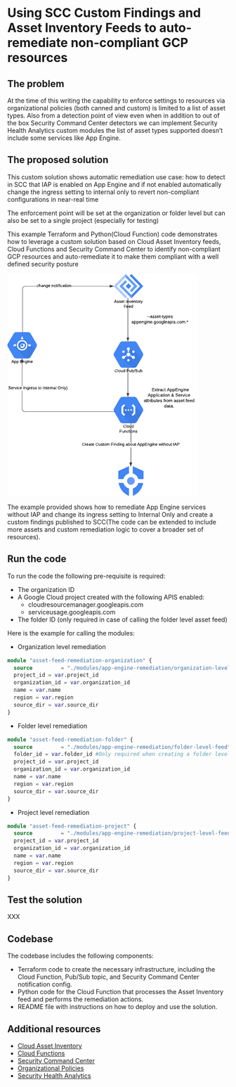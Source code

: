 # Using SCC Custom Findings and Asset Inventory Feeds to auto-remediate non-compliant GCP resources


## The problem

At the time of this writing the capability to enforce settings to resources via organizational policies (both canned and custom) is limited to a list of asset types. Also from a detection point of view even when in addition to out of the box Security Command Center detectors we can implement Security Health Analytics custom modules the list of asset types supported doesn’t include some services like App Engine.


## The proposed solution

This custom solution shows automatic remediation use case: how to detect in SCC that IAP is enabled on App Engine and if not enabled automatically change the ingress setting to internal only to revert non-compliant configurations in near-real time

The enforcement point will be set at the organization or folder level but can also be set to a single project (especially for testing)

This example Terraform and Python(Cloud Function) code demonstrates how to leverage a custom solution based on Cloud Asset Inventory feeds, Cloud Functions and Security Command Center to identify non-compliant GCP resources and auto-remediate it to make them compliant with a well defined security posture

![image info](./pictures/image.png)

The example provided shows how to remediate App Engine services without IAP and change its ingress setting to Internal Only and create a custom findings published to SCC(The code can be extended to include more assets and custom remediation logic to cover a broader set of resources).



## Run the code

To run the code the following pre-requisite is required:

* The organization ID
* A Google Cloud project created with the following APIS enabled:
    * cloudresourcemanager.googleapis.com
    * serviceusage.googleapis.com
* The folder ID (only required in case of calling the folder level asset feed)

Here is the example for calling the modules:

* Organization level remediation

```terraform
module "asset-feed-remediation-organization" {
  source         = "./modules/app-engine-remediation/organization-level-feed"
  project_id = var.project_id
  organization_id = var.organization_id
  name = var.name
  region = var.region
  source_dir = var.source_dir
}
```

* Folder level remediation
```terraform
module "asset-feed-remediation-folder" {
  source         = "./modules/app-engine-remediation/folder-level-feed"
  folder_id = var.folder_id #Only required when creating a folder level feed
  project_id = var.project_id
  organization_id = var.organization_id
  name = var.name
  region = var.region
  source_dir = var.source_dir
}
```

* Project level remediation
```terraform
module "asset-feed-remediation-project" {
  source         = "./modules/app-engine-remediation/project-level-feed"
  project_id = var.project_id
  organization_id = var.organization_id
  name = var.name
  region = var.region
  source_dir = var.source_dir
}
```

## Test the solution

XXX

## Codebase


The codebase includes the following components:

* Terraform code to create the necessary infrastructure, including the Cloud Function, Pub/Sub topic, and Security Command Center notification config.
* Python code for the Cloud Function that processes the Asset Inventory feed and performs the remediation actions.
* README file with instructions on how to deploy and use the solution.

## Additional resources

* [Cloud Asset Inventory](https://cloud.google.com/asset-inventory/docs/)
* [Cloud Functions](https://cloud.google.com/functions/docs/)
* [Security Command Center](https://cloud.google.com/security-command-center/docs/)
* [Organizational Policies](https://cloud.google.com/resource-manager/docs/organization-policy/overview)
* [Security Health Analytics](https://cloud.google.com/security-command-center/docs/security-health-analytics/overview)

